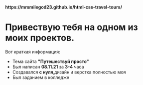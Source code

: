 <h4>https://mrsmilegod23.github.io/html-css-travel-tours/</h4>
<h1>Привествую тебя на одном из моих проектов.</h1>

Вот краткая информация:

- Тема сайта <b>"Путешествуй просто"</b>
- Был написан <b>08.11.21</b> за <b>3-4</b> часа
- Создавался <b>с нуля</b>,дизайн и верстка полностью моя
- Был заданием в колледже 



